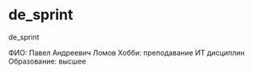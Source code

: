 # de_sprint
de_sprint


ФИО: Павел Андреевич Ломов
Хобби: преподавание ИТ дисциплин
Образование: высшее



